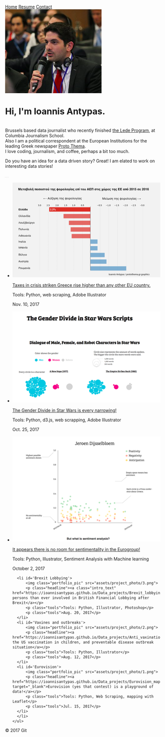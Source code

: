<!doctype html>
<html>
<head>
  <link href="https://fonts.googleapis.com/css?family=Bree+Serif" rel="stylesheet">
  <link rel="stylesheet" href="assets/css/main.css">
  <title>Chen Wang</title>
  <meta charset="utf-8">
  <meta http-equiv="X-UA-Compatible" content="IE=edge">
  <meta name="viewport" content="width=device-width, initial-scale=1">
  <meta name="description" content="Ioannis Antypas - Portfolio">
  <meta name="keywords" content="Ioannis Antypas, Journalism, Data, Visualization, Graphics, Brussels">
  <meta name="author" content="Ioannis Antypas">
  <meta property="og:image" content="assets/Preview_Thumbnail.png">
</head>

<body>

<div id="container">

  <div id="nav">
    <a href="{{ site.url }}">Home</a>
    <a href="assets/CV.pdf">Resume</a>
    <a href="{{ site.url }}/contact">Contact</a>
  </div>
  <div class="intro">
          <div class="">
              <img id="profile_pic" src="assets/self.png">
          </div>
          <div class="header">
              <div class="text-center">
                  <h1 class="text-center page-header">Hi, I'm Ioannis Antypas.</h1>
                  <p class="text-center intro_text">
                      <br>Brussels based data journalist who recently finished <a href="http://ledeprogram.com" target="_blank">the Lede Program</a>, at Columbia Journalism School.
                      <br>Also I am a political correspondent at the European Institutions for the leading Greek newspaper <a href="http://www.protothema.gr/blogs/blogger/?blid=485" target="_blank">Proto Thema</a>.
                      <br>I love coding, journalism, and coffee, perhaps a bit too much.
                  </p>
                  <p class="text-center intro_text italic">
                      Do you have an idea for a data driven story? Great! I am elated to work on interesting data stories!
                  </p>
              </div>
          </div>
  </div>
  <div id="buttons">
    <a href="mailto:antypas.ioannis@gmail.com"><img src="assets/mail.jpg" width="1" height="1" border="0"/></a>
    <a href="https://www.linkedin.com/in/ioannis-antypas-98552248/"><img src="assets/linkedin.png" width="1" height="1" border="0"/></a>
    <a href="https://github.com/IoannisAntypas"><img src="assets/github.png" width="1" height="1" border="0"/></a>
  </div>
  <div id="portfolio">
    <ul>
    <li id='Taxes'>
          <img class="portfolio_pic" src="assets/project_photo/6.png">
          <p class="headline"><a href="http://www.protothema.gr/economy/article/740010/eurostat-protathlitria-i-ellada-stin-auxisi-tis-forologisis/"> Taxes in crisis striken Greece rise higher than any other EU country.</a></p>
          <p class="tools">Tools: Python, web scraping, Adobe Illustrator</p>
          <p class="tools">Nov. 10, 2017</p>
      </li>
    <li id='Star Wars'>
          <img class="portfolio_pic" src="assets/project_photo/5.png">
          <p class="headline"><a href="https://julienassouline.github.io/data-studios-projects/Star_Wars/">The Gender Divide in Star Wars is every narrowing!</a></p>
          <p class="tools">Tools: Python, d3.js, web scrapping, Adobe Illustrator</p>
          <p class="tools">Oct. 25, 2017</p>
      </li>
      <!-- <li id='california_bus'>
          <img class="portfolio_pic" src="assets/project_photo/project_5.png">
          <p class="headline"><a href="project_5_california_bus/california_bus.html">Public Transportation Underserved Counties in California</a></p>
          <p class="tools">Tools: ArcGIS</p>
          <p class="tools">Oct. 3, 2017</p>
      </li> -->
      <li id='Eurogroup'>
          <img class="portfolio_pic" src="assets/project_photo/4.png">
          <p class="headline"><a href="https://ioannisantypas.github.io/Data_projects/sentiment_analysis/">It appears there is no room for sentimentality in the Eurogroup!</a></p>
          <p class="tools">Tools: Python, Illustrator, Sentiment Analysis with Machine learning</p>
          <p class="tools">October 2, 2017</p>
      </li>
      
      <li id='Brexit Lobbying'>
          <img class="portfolio_pic" src="assets/project_photo/3.png">
          <p class="headline"><a class="intro_text" href="https://ioannisantypas.github.io/Data_projects/Brexit_lobbying/">More persons than ever involved in British Financial Lobbying after Brexit</a></p>
          <p class="tools">Tools: Python, Illustrator, Photoshop</p>
          <p class="tools">Aug. 20, 2017</p>
      </li>
      <li id='Vaxines and outbreaks'>
          <img class="portfolio_pic" src="assets/project_photo/2.png">
          <p class="headline"><a href="https://ioannisantypas.github.io/Data_projects/Anti_vaxinations_a_ticking_time_bomb/">Analyzing the US vaccination in children, and preventable disease outbreak situation</a></p>
          <p class="tools">Tools: Python, Illustrator</p>
          <p class="tools">Aug. 12, 2017</p>
      </li>
      <li id='Eurovision'>
          <img class="portfolio_pic" src="assets/project_photo/1.png">
          <p class="headline"><a href="https://ioannisantypas.github.io/Data_projects/Eurovision_map/" target="_blank">Eurovision (yes that contest) is a playground of data!</a></p>
          <p class="tools">Tools: Python, Web Scraping, mapping with Leaflet</p>
          <p class="tools">Jul. 15, 2017</p>
      </li>
      </li>
    </ul>
  </div>
</div>
</body>
</html>
© 2017 Git

